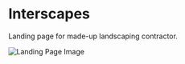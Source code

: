 # Interscapes

Landing page for made-up landscaping contractor.

![Landing Page Image](/images/interscapes-design.PNG)
